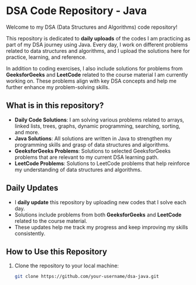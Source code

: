 # DSA Code Repository - Java

Welcome to my DSA (Data Structures and Algorithms) code repository! 

This repository is dedicated to **daily uploads** of the codes I am practicing as part of my DSA journey using Java. Every day, I work on different problems related to data structures and algorithms, and I upload the solutions here for practice, learning, and reference.

In addition to coding exercises, I also include solutions for problems from **GeeksforGeeks** and **LeetCode** related to the course material I am currently working on. These problems align with key DSA concepts and help me further enhance my problem-solving skills.

## What is in this repository?

- **Daily Code Solutions**: I am solving various problems related to arrays, linked lists, trees, graphs, dynamic programming, searching, sorting, and more.
- **Java Solutions**: All solutions are written in Java to strengthen my programming skills and grasp of data structures and algorithms.
- **GeeksforGeeks Problems**: Solutions to selected GeeksforGeeks problems that are relevant to my current DSA learning path.
- **LeetCode Problems**: Solutions to LeetCode problems that help reinforce my understanding of data structures and algorithms.

## Daily Updates

- I **daily update** this repository by uploading new codes that I solve each day.
- Solutions include problems from both **GeeksforGeeks** and **LeetCode** related to the course material.
- These updates help me track my progress and keep improving my skills consistently.

## How to Use this Repository

1. Clone the repository to your local machine:
   ```bash
   git clone https://github.com/your-username/dsa-java.git
